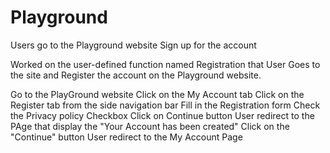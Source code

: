 # Playground

Users go to the Playground website 
Sign up for the account 

Worked on the user-defined function named Registration that User Goes to the site and Register the account on the Playground website.

Go to the PlayGround website
Click on the My Account tab
Click on the Register tab from the side navigation bar
Fill in the Registration form
Check the Privacy policy Checkbox
Click on Continue button
User redirect to the PAge that display the "Your Account has been created"
Click on the "Continue" button 
User redirect to the My Account Page
